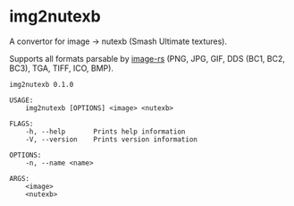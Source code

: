 # img2nutexb

A convertor for image -> nutexb (Smash Ultimate textures).

Supports all formats parsable by [image-rs](https://docs.rs/image) (PNG, JPG, GIF, DDS (BC1, BC2, BC3), TGA, TIFF, ICO, BMP).

```
img2nutexb 0.1.0

USAGE:
    img2nutexb [OPTIONS] <image> <nutexb>

FLAGS:
    -h, --help       Prints help information
    -V, --version    Prints version information

OPTIONS:
    -n, --name <name>

ARGS:
    <image>
    <nutexb>
```
